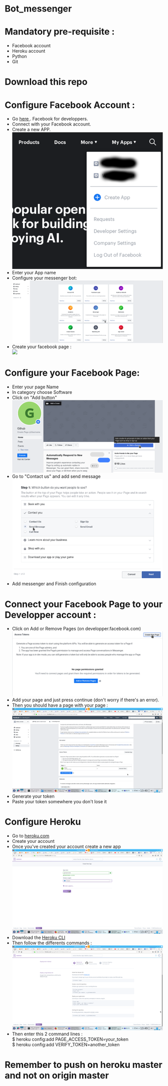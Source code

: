 # Bot_messenger

# Mandatory pre-requisite :
- Facebook account <br />
- Heroku account <br />
- Python  <br />
- Git <br />

# Download this repo

# Configure Facebook Account :
- Go <a href="https://developers.facebook.com/"> here </a>. Facebook for developpers. <br />
- Connect with your Facebook account. <br />
- Create a new APP. <br />
<img src="img/create_app.png"> <br />
- Enter your App name <br />
- Configure your messenger bot: <br />
<img src="img/config_bot_mess.png"> <br />
- Create your facebook page :<br />
<img src="create_page.png"> <br />

# Configure your Facebook Page:
- Enter your page Name <br />
- In category choose Software <br />
- Click on "Add button" <br />
<img src="img/add_button.png"> <br />
- Go to "Contact us" and add send message <br />
<img src="img/contact_bot.png"> <br />
- Add messenger and Finish configuration

# Connect your Facebook Page to your Developper account :
- Click on Add or Remove Pages (on developper.facebook.com) <br />
<img src="img/create_page.png"> <br />
- Add your page and just press continue (don't worry if there's an error). <br />
- Then you should have a page with your page : <br />
<img src="img/page_with_token.png"> <br />
- Generate your token <br />
- Paste your token somewhere you don't lose it<br />

# Configure Heroku
- Go to <a href="https://www.heroku.com"> heroku.com </a> <br />
- Create your account <br />
- Once you've created your account create a new app <br />
<img src="img/create_app_heroku.png"> <br />
- Download the <a href="https://devcenter.heroku.com/articles/heroku-cli">Heroku CLI </a> <br />
- Then follow the differents commands : <br />
<img src="img/cmd_heroku.png"> <br />
- Then enter this 2 command lines :<br />
$ heroku config:add PAGE_ACCESS_TOKEN=your_token <br />
$ heroku config:add VERIFY_TOKEN=another_token <br />

# Remember to push on heroku master and not on origin master

